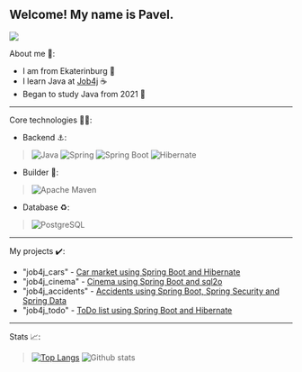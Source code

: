 ## Welcome! My name is Pavel.
![](https://komarev.com/ghpvc/?username=PavelValger)

About me 📝:
* I am from Ekaterinburg :city_sunrise:
* I learn Java at [Job4j](https://job4j.ru/) ☕
* Began to study Java from 2021 :date:

-----
Core technologies :man_technologist::
* Backend :anchor::
>![Java](https://a11ybadges.com/badge?logo=java)
>![Spring](https://a11ybadges.com/badge?logo=spring)
>![Spring Boot](https://a11ybadges.com/badge?logo=springboot)
>![Hibernate](https://a11ybadges.com/badge?logo=hibernate)

* Builder :hammer::
>![Apache Maven](https://a11ybadges.com/badge?logo=apachemaven)

* Database :recycle::
>![PostgreSQL](https://a11ybadges.com/badge?logo=postgresql)

-----
My projects :heavy_check_mark::
* "job4j_cars" - [Car market using Spring Boot and Hibernate](https://github.com/PavelValger/job4j_cars)
* "job4j_cinema" - [Cinema using Spring Boot and sql2o](https://github.com/PavelValger/job4j_cinema)
* "job4j_accidents" - [Accidents using Spring Boot, Spring Security and Spring Data](https://github.com/PavelValger/job4j_accidents)
* "job4j_todo" - [ToDo list using Spring Boot and Hibernate](https://github.com/PavelValger/job4j_todo)

-----
Stats 📈:
>[![Top Langs](https://github-readme-stats.vercel.app/api/top-langs/?username=PavelValger&layout=compact)](https://github.com/ShamRail/github-readme-stats)
>![Github stats](https://github-readme-stats.vercel.app/api?username=PavelValger&hide=stars,prs,issues,contribs)
